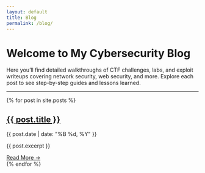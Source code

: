 ```yaml
---
layout: default
title: Blog
permalink: /blog/
---
```


# Welcome to My Cybersecurity Blog

Here you’ll find detailed walkthroughs of CTF challenges, labs, and exploit writeups covering network security, web security, and more. Explore each post to see step-by-step guides and lessons learned.

---

<div class="blog-container">
{% for post in site.posts %}
  <div class="blog-card">
    <h2><a href="{{ post.url }}">{{ post.title }}</a></h2>
    <p class="blog-date">{{ post.date | date: "%B %d, %Y" }}</p>
    <p class="blog-excerpt">{{ post.excerpt }}</p>
    <a href="{{ post.url }}" class="read-more">Read More →</a>
  </div>
{% endfor %}
</div>
